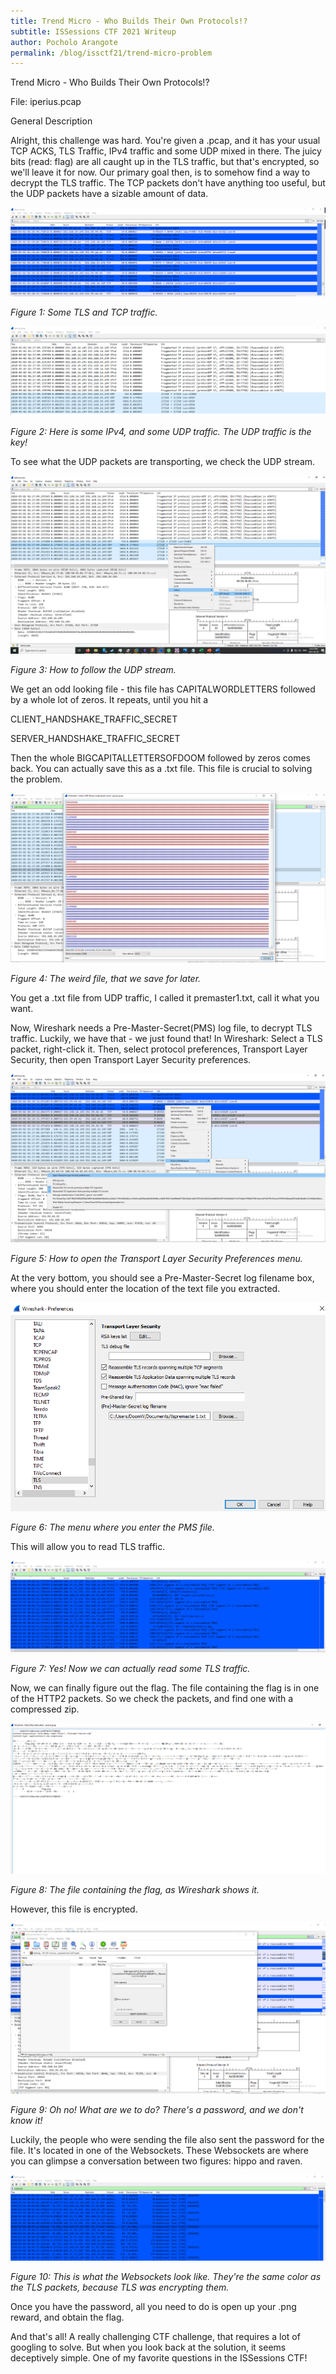 ```yaml
---
title: Trend Micro - Who Builds Their Own Protocols!?
subtitle: ISSessions CTF 2021 Writeup
author: Pocholo Arangote
permalink: /blog/issctf21/trend-micro-problem
---
```


Trend Micro - Who Builds Their Own Protocols!?

File: iperius.pcap


General Description

Alright, this challenge was hard. You're given a .pcap, and it has your usual TCP ACKS, TLS Traffic, IPv4 traffic and some UDP mixed in there. The juicy bits (read: flag) are all caught up in the TLS traffic, but that's encrypted, so we'll leave it for now. Our primary goal then, is to somehow find a way to decrypt the TLS traffic. The TCP packets don't have anything too useful, but the UDP packets have a sizable amount of data. 

<div style="text-align:center;">
  <a href="/assets/img/blog/2021-03-28-trend-micro-question/Screenshot (164) 2.png">
    <img src="/assets/img/blog/2021-03-28-trend-micro-question/Screenshot (164) 2.png" alt="TLS,TCP">
  </a>
</div>

*Figure 1: Some TLS and TCP traffic.* 

<div style="text-align:center;">
  <a href="/assets/img/blog/2021-03-28-trend-micro-question/Screenshot (163).png">
    <img src="/assets/img/blog/2021-03-28-trend-micro-question/Screenshot (163).png" alt="v4,UDP">
  </a>
</div>

*Figure 2: Here is some IPv4, and some UDP traffic. The UDP traffic is the key!*

To see what the UDP packets are transporting, we check the UDP stream.

<div style="text-align:center;">
  <a href="/assets/img/blog/2021-03-28-trend-micro-question/Screenshot (166).png">
    <img src="/assets/img/blog/2021-03-28-trend-micro-question/Screenshot (166).png" alt="UDPSTREAM">
  </a>
</div>

*Figure 3: How to follow the UDP stream.*


We get an odd looking file - this file has CAPITALWORDLETTERS followed by a whole lot of zeros. It repeats, until you hit a   

CLIENT\_HANDSHAKE\_TRAFFIC\_SECRET
  

SERVER\_HANDSHAKE\_TRAFFIC\_SECRET

Then the whole BIGCAPITALLETTERSOFDOOM followed by zeros comes back.
You can actually save this as a .txt file. This file is crucial to solving the problem.
<div style="text-align:center;">
  <a href="/assets/img/blog/2021-03-28-trend-micro-question/Screenshot (167).png">
    <img src="/assets/img/blog/2021-03-28-trend-micro-question/Screenshot (167).png" alt="Weird">
  </a>
</div>

*Figure 4: The weird file, that we save for later.*

You get a .txt file from UDP traffic, I called it premaster1.txt, call it what you want.

Now, Wireshark needs a Pre-Master-Secret(PMS) log file, to decrypt TLS traffic. Luckily, we have that - we just found that! In Wireshark: Select a TLS packet, right-click it. Then, select protocol preferences, Transport Layer Security, then open Transport Layer Security preferences.
<div style="text-align:center;">
  <a href="/assets/img/blog/2021-03-28-trend-micro-question/Screenshot (168).png">
    <img src="/assets/img/blog/2021-03-28-trend-micro-question/Screenshot (168).png" alt="TLSMENU">
  </a>
</div>

*Figure 5: How to open the Transport Layer Security Preferences menu.*

At the very bottom, you should see a Pre-Master-Secret log filename box, where you should enter the location of the text file you extracted.
<div style="text-align:center;">
  <a href="/assets/img/blog/2021-03-28-trend-micro-question/Screenshot (169).png">
    <img src="/assets/img/blog/2021-03-28-trend-micro-question/Screenshot (169).png" alt="PMSMENU">
  </a>
</div>

*Figure 6: The menu where you enter the PMS file.*

This will allow you to read TLS traffic. 
<div style="text-align:center;">
  <a href="/assets/img/blog/2021-03-28-trend-micro-question/Screenshot (175).png">
    <img src="/assets/img/blog/2021-03-28-trend-micro-question/Screenshot (175).png" alt="TLS">
  </a>
</div>

*Figure 7: Yes! Now we can actually read some TLS traffic.*

Now, we can finally figure out the flag. The file containing the flag is in one of the HTTP2 packets. So we check the packets, and find one with a compressed zip.
<div style="text-align:center;">
  <a href="/assets/img/blog/2021-03-28-trend-micro-question/Screenshot (173).png">
    <img src="/assets/img/blog/2021-03-28-trend-micro-question/Screenshot (173).png" alt="LAG-F">
  </a>
</div>

*Figure 8: The file containing the flag, as Wireshark shows it.*

However, this file is encrypted. 
<div style="text-align:center;">
  <a href="/assets/img/blog/2021-03-28-trend-micro-question/Screenshot (171).png">
    <img src="/assets/img/blog/2021-03-28-trend-micro-question/Screenshot (171).png" alt="ENCRYPT">
  </a>
</div>

*Figure 9: Oh no! What are we to do? There's a password, and we don't know it!*

Luckily, the people who were sending the file also sent the password for the file. It's located in one of the Websockets. These Websockets are where you can glimpse a conversation between two figures: hippo and raven. 
<div style="text-align:center;">
  <a href="/assets/img/blog/2021-03-28-trend-micro-question/Screenshot (172).png">
    <img src="/assets/img/blog/2021-03-28-trend-micro-question/Screenshot (172).png" alt="TLS">
  </a>
</div>

*Figure 10: This is what the Websockets look like. They're the same color as the TLS packets, because TLS was encrypting them.*


Once you have the password, all you need to do is open up your .png reward, and obtain the flag.

And that's all! A really challenging CTF challenge, that requires a lot of googling to solve. But when you look back at the solution, it seems deceptively simple. One of my favorite questions in the ISSessions CTF!
